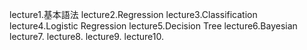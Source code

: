 lecture1.基本語法
lecture2.Regression
lecture3.Classification
lecture4.Logistic Regression
lecture5.Decision Tree
lecture6.Bayesian
lecture7.
lecture8.
lecture9.
lecture10.
